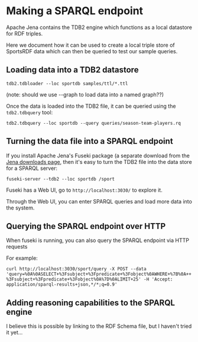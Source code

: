 # Making a SPARQL endpoint

Apache Jena contains the TDB2 engine which functions as a local datastore for RDF triples.

Here we document how it can be used to create a local triple store of SportsRDF data
which can then be queried to test our sample queries.

## Loading data into a TDB2 datastore

`tdb2.tdbloader --loc sportdb samples/ttl/*.ttl`

(note: should we use --graph to load data into a named graph??)

Once the data is loaded into the TDB2 file, it can be queried using the `tdb2.tdbquery` tool:

`tdb2.tdbquery --loc sportdb --query queries/season-team-players.rq`

## Turning the data file into a SPARQL endpoint

If you install Apache Jena's Fuseki package (a separate download from the
[Jena downloads page](https://jena.apache.org/download/index.cgi), then it's easy to
turn the TDB2 file into the data store for a SPARQL server:

`fuseki-server --tdb2 --loc sportdb /sport`

Fuseki has a Web UI, go to `http://localhost:3030/` to explore it.

Through the Web UI, you can enter SPARQL queries and load more data into the system.

## Querying the SPARQL endpoint over HTTP

When fuseki is running, you can also query the SPARQL endpoint via HTTP requests

For example:

`curl http://localhost:3030/sport/query -X POST --data 'query=%0A%0ASELECT+%3Fsubject+%3Fpredicate+%3Fobject%0AWHERE+%7B%0A++%3Fsubject+%3Fpredicate+%3Fobject%0A%7D%0ALIMIT+25' -H 'Accept: application/sparql-results+json,*/*;q=0.9'`

## Adding reasoning capabilities to the SPARQL engine

I believe this is possible by linking to the RDF Schema file, but I haven't tried it yet...

